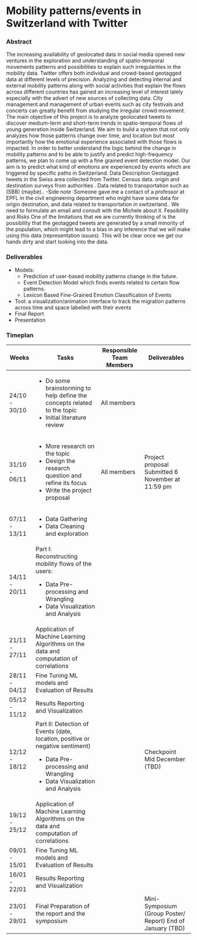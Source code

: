 # Mobility patterns/events in Switzerland with Twitter

### Abstract
The increasing availability of geolocated data in social media opened new ventures in the exploration and understanding of spatio-temporal movements patterns and possibilities to explain such irregularities in the mobility data. Twitter offers both individual and crowd-based geotagged data at different levels of precision. Analyzing and detecting internal and external mobility patterns along with social activities that explain the flows across different countries has gained an increasing level of interest lately especially with the advert of new sources of collecting data. City management and management of urban events such as city festivals and concerts can greatly benefit from studying the irregular crowd movement. 
The main objective of this project is to analyze geolocated tweets to discover medium-term and short-term trends in spatio-temporal flows of young generation inside Switzerland. We aim to build a system that not only analyzes how those patterns change over time, and location but most importantly how the emotional experience associated with those flows is impacted. In order to better understand the logic behind the change in mobility patterns and to be able to justify and predict high-frequency patterns, we plan to come up with a fine grained event detection model. Our aim is to predict  what kind of emotions are experienced by events which are triggered by specific paths in Switzerland.
Data Description
Geotagged tweets in the Swiss area collected from Twitter.
Census data. origin and destination surveys from authorities . Data related to transportation such as (SBB) (maybe).. 
-Side note :Someone gave me a contact of a professor at EPFL in the civil engineering department who might have some data for origin destination, and data related to transportation in switzerland.. We need to formulate an email and consult with the Michele about it.
Feasibility and Risks
One of the limitations that we are currently thinking of is the possibility that the geotagged tweets are generated by a small minority of the population, which might lead to a bias in any inference that we will make using this data (representation issues). This will be clear once we get our hands dirty and start looking into the data.


### Deliverables
* Models:
  - Prediction of user-based mobility patterns change in the future.
  - Event Detection Model which finds events related to certain flow patterns.
  - Lexicon Based Fine-Grained Emotion Classification of Events
* Tool: a visualization/animation interface to track the migration patterns across time and space labelled with their events
* Final Report
* Presentation

### Timeplan
| Weeks | Tasks | Responsible Team Members | Deliverables |
| ----- | ----- | ------------------------ | ------------ |
| 24/10 - 30/10 | <ul><li>Do some brainstorming to help define the concepts related to the topic</li><li>Initial literature review</li></ul> | All members |  | 
| 31/10 - 06/11 | <ul><li>More research on the topic</li><li>Design the research question and refine its focus</li><li>Write the project proposal</li></ul> | All members | Project proposal Submitted 6 November at 11:59 pm  | 
| 07/11 - 13/11 | <ul> <li> Data Gathering </li> <li> Data Cleaning and exploration </li> </ul> |  |  |
| 14/11 - 20/11 | Part I: Reconstructing mobility flows of the users: <ul><li>Data Pre-processing and Wrangling </li><li>Data Visualization and Analysis</li></ul> |  |  |
| 21/11 - 27/11 | Application of Machine Learning Algorithms on the data and computation of correlations|  |  |
| 28/11 - 04/12 | Fine Tuning ML models and Evaluation of Results |  |  |
| 05/12 - 11/12 | Results Reporting and Visualization |  |  |
| 12/12 - 18/12 | Part II: Detection of Events (date, location, positive or negative sentiment) <ul> <li> Data Pre-processing and Wrangling </li> <li> Data Visualization and Analysis </li> </ul> |  | Checkpoint Mid December (TBD)|
| 19/12 - 25/12 | Application of Machine Learning Algorithms on the data and computation of correlations |  |  |
| 09/01 - 15/01 | Fine Tuning ML models and Evaluation of Results |  |  |
| 16/01 - 22/01 | Results Reporting and Visualization |   |   |
| 23/01 - 29/01 | Final Preparation of the report and the symposium |  | Mini-Symposium (Group Poster/ Report)  End of January (TBD)
 
                      


